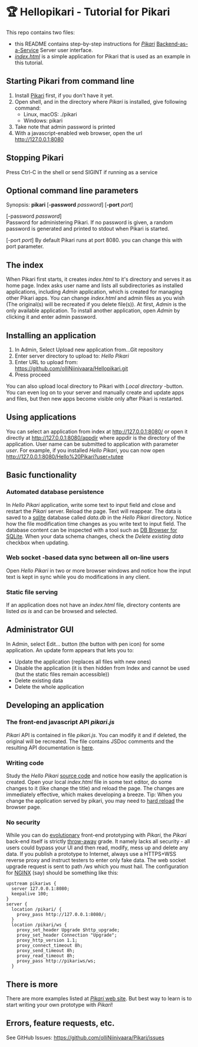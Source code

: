 # 🏆 Hellopikari - Tutorial for Pikari

This repo contains two files:
- this README contains step-by-step instructions for *[Pikari](https://github.com/olliNiinivaara/Pikari/)* [Backend-as-a-Service](https://www.cloudflare.com/learning/serverless/glossary/backend-as-a-service-baas/) Server user interface.
- *[index.html](https://github.com/olliNiinivaara/Hellopikari/raw/master/index.html)* is a simple application for Pikari that is used as an example in this tutorial.

## Starting Pikari from command line
1. Install [Pikari](https://github.com/olliNiinivaara/Pikari/) first, if you don't have it yet.
1. Open shell, and in the directory where *Pikari* is installed, give following command:
    - Linux, macOS: ./pikari
    - Windows: pikari
1. Take note that admin password is printed
1. With a javascript-enabled web browser, open the url <http://127.0.0.1:8080>

## Stopping Pikari
Press Ctrl-C in the shell or send SIGINT if running as a service

## Optional command line parameters
Synopsis: **pikari** \[**-password** _password_\] \[**-port** _port_\]

\[-password _password_\]  
Password for administering Pikari. If no password is given, a random password is generated and printed to stdout when Pikari is started.

\[-port _port_\]
By default Pikari runs at port 8080. you can change this with port parameter.

## The index
When Pikari first starts, it creates _index.html_ to it's directory and serves it as home page. Index asks user name and lists all subdirectories as installed applications, including _Admin_ application, which is created for managing other Pikari apps. You can change _index.html_ and admin files as you wish (The original(s) will be recreated if you delete file(s)).
At first, _Admin_ is the only available application. To install another application, open _Admin_ by clicking it and enter admin password.

## Installing an application
1. In Admin, Select Upload new application from...Git repository
1. Enter server directory to upload to: _Hello Pikari_
1. Enter URL to upload from: https://github.com/olliNiinivaara/Hellopikari.git
1. Press proceed

You can also upload local directory to Pikari with *Local directory* -button. You can even log on to your server and manually create and update apps and files, but then new apps become visible only after Pikari is restarted.

## Using applications
You can select an application from index at http://127.0.0.1:8080/ or open it directly at http://127.0.0.1:8080/appdir where appdir is the directory of the application. User name can be submitted to application with parameter _user_. For example, if you installed *Hello Pikari*, you can now open <http://127.0.0.1:8080/Hello%20Pikari?user=tutee>

## Basic functionality

### Automated database persistence
In *Hello Pikari* application, write some text to input field and close and restart the *Pikari* server. Reload the page. Text will reappear. The data is saved to a [sqlite](https://www.sqlite.org/) database called *data.db* in the *Hello Pikari* directory. Notice how the file modification time changes as you write text to input field. The database content can be inspected with a tool such as [DB Browser for SQLite](https://sqlitebrowser.org/). When your data schema changes, check the _Delete existing data_ checkbox when updating.

### Web socket -based data sync between all on-line users
Open *Hello Pikari* in two or more browser windows and notice how the input text is kept in sync while you do modifications in any client.

### Static file serving
If an application does not have an *index.html* file, directory contents are listed *as is* and can be browsed and selected.

## Administrator GUI
In Admin, select Edit... button (the button with pen icon) for some application. An update form appears that lets you to:
- Update the application (replaces all files with new ones)
- Disable the application (it is then hidden from Index and cannot be used (but the static files remain accessible))
- Delete existing data
- Delete the whole application

## Developing an application

### The front-end javascript API *pikari.js* 
*Pikari* API is contained in file *pikari.js*. You can modify it and if deleted, the original will be recreated. The file contains JSDoc comments and the resulting API documentation is [here](http://htmlpreview.github.io/?https://github.com/olliNiinivaara/Pikari/blob/master/doc/pikari_API.html).

### Writing code
Study the *Hello Pikari* [source code](https://github.com/olliNiinivaara/Hellopikari/blob/master/index.html) and notice how easily the application is created. Open your local *index.html* file in some text editor, do some changes to it (like change the title) and reload the page. The changes are immediately effective, which makes developing a breeze. Tip: When you change the application served by pikari, you may need to
[hard reload](https://en.wikipedia.org/wiki/Wikipedia:Bypass_your_cache) the browser page.

### No security
While you can do [evolutionary](https://en.wikipedia.org/wiki/Software_prototyping#Evolutionary_prototyping) front-end prototyping with *Pikari*, the *Pikari* back-end itself is strictly [throw-away](https://en.wikipedia.org/wiki/Software_prototyping#Throwaway_prototyping) grade. It namely lacks all security - all users could bypass your UI and then read, modify, mess up and delete any data. If you publish a prototype to Internet, always use a HTTPS+WSS reverse proxy and instruct testers to enter only fake data. The web socket upgrade request is sent
to path */ws* which you must hail. The configuration for [NGINX](https://www.nginx.com/) (say) should be something like this:

```nginx
upstream pikariws {
  server 127.0.0.1:8080;
  keepalive 100;
}
server {
  location /pikari/ {
    proxy_pass http://127.0.0.1:8080/;
  }
  location /pikari/ws {
    proxy_set_header Upgrade $http_upgrade;
    proxy_set_header Connection "Upgrade";
    proxy_http_version 1.1;
    proxy_connect_timeout 8h;
    proxy_send_timeout 8h;
    proxy_read_timeout 8h;
    proxy_pass http://pikariws/ws;
  }
```

## There is more
There are more examples listed at [*Pikari* web site](https://github.com/olliNiinivaara/Pikari/). But best way to learn is to start writing your own prototype with *Pikari*!

## Errors, feature requests, etc.
See GitHub Issues: <https://github.com/olliNiinivaara/Pikari/issues>
